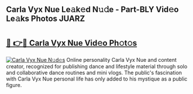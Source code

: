 ## Carla Vyx Nue Le𝚊k𝚎d N𝚞𝚍e - Part-BLY Vid𝚎o Le𝚊ks Photos JUARZ

# <h2><a href="http://fb0vhyf.evod.top/?m=Carla+Vyx+Nue">🔗 👉🔴 Carla Vyx Nue Vid𝚎o Ph𝚘t𝚘s</a></h2>

[![Carla Vyx Nue N𝚞d𝚎s](https://i.imgur.com/8V9OHl7.gif)](http://fb0vhyf.evod.top/?m=Carla+Vyx+Nue)
Online personality Carla Vyx Nue and content creator, recognized for publishing dance and lifestyle material through solo and collaborative dance routines and mini vlogs. The public's fascination with Carla Vyx Nue personal life has only added to his mystique as a public figure. 
